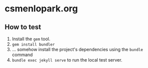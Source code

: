 # csmenlopark.org

## How to test

1. Install the `gem` tool.
2. `gem install bundler`
3. ... somehow install the project's dependencies using the `bundle` command
4. `bundle exec jekyll serve` to run the local test server.
